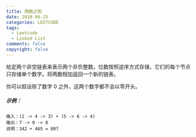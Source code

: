 ```yaml
---
title: 两数之和
date: 2018-06-25
categories: LEETCODE
tags:
  - Leetcode
  - Linked List
comments: false
copyright: false
---
```

给定两个非空链表来表示两个非负整数。位数按照逆序方式存储，它们的每个节点只存储单个数字。将两数相加返回一个新的链表。

你可以假设除了数字 0 之外，这两个数字都不会以零开头。

##### 示例：

```
输入：(2 -> 4 -> 3) + (5 -> 6 -> 4)
输出：7 -> 0 -> 8
说明：342 + 465 = 807
```
<!-- more -->
